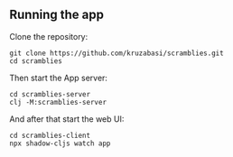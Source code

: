 ## Running the app

Clone the repository:

```
git clone https://github.com/kruzabasi/scramblies.git
cd scramblies

```

Then start the App server:
```
cd scramblies-server
clj -M:scramblies-server
```

And after that start the web UI:
```
cd scramblies-client
npx shadow-cljs watch app
```